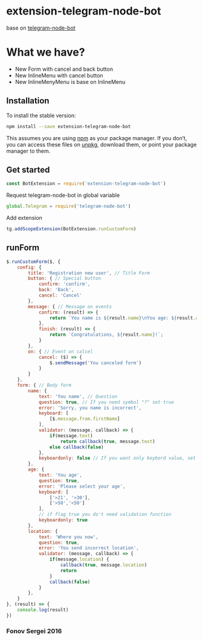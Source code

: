 # extension-telegram-node-bot
base on <a href="https://github.com/Naltox/telegram-node-bot">telegram-node-bot</a>
# What we have?
* New Form with cancel and back button
* New InlineMenu with cancel button
* New InlineMenyMenu is base on InlineMenu

## Installation

To install the stable version:

```bash
npm install --save extension-telegram-node-bot
```

This assumes you are using [npm](https://www.npmjs.com/) as your package manager.
If you don’t, you can access these files on [unpkg](https://unpkg.com/extension-telegram-node-bot/), download them, or point your package manager to them.

## Get started

```js
const BotExtension = require('extension-telegram-node-bot')
```
Request telegram-node-bot in global variable
```js
global.Telegram = require('telegram-node-bot')
```
Add extension
```js
tg.addScopeExtension(BotExtension.runCustomForm)
```


## runForm

```js
$.runCustomForm($, {
    config: {
        title: 'Registration new user', // Title Form
        button: { // Special button
            confirm: 'confirm', 
            back: 'Back',
            cancel: 'Cancel'
        },
        message: { // Message on events
            confirm: (result) => {
                return `You name is ${result.name}\nYou age: ${result.age}\nLocation is set`;
            },
            finish: (result) => {
                return `Congratulations, ${result.name}!`;
            }
        },
        on: { // Event on calcel
            cancel: ($) => {
                $.sendMessage('You canceled form')
            }
        }
    },
    form: { // Body form
        name: {
            text: 'You name', // Question
            question: true, // If you need symbol "?" set true 
            error: 'Sorry, you name is incorrect',
            keyboard: [
                [$.message.from.firstName]
            ],
            validator: (message, callback) => {
                if(message.text)
                    return callback(true, message.text)
                else callback(false)
            },
            keyboardonly: false // If you want only keybord value, set true
        },
        age: {
            text: 'You age',
            question: true,
            error: 'Please select your age',
            keyboard: [
                ['>21', '>30'],
                ['>50','<50']
            ],
            // if flag true you do't need validation function
            keyboardonly: true
        },
        location: {
            text: 'Where you now',
            question: true,
            error: 'You send incorrect location',
            validator: (message, callback) => {
                if(message.location) {
                    callback(true, message.location)
                    return
                }
                callback(false)
            }
        },
    }
}, (result) => {
    console.log(result)
})
```


### Fonov Sergei 2016